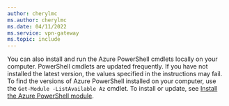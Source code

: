 ```yaml
---
author: cherylmc
ms.author: cherylmc
ms.date: 04/11/2022
ms.service: vpn-gateway
ms.topic: include
---
```

You can also install and run the Azure PowerShell cmdlets locally on your computer. PowerShell cmdlets are updated frequently. If you have not installed the latest version, the values specified in the instructions may fail. To find the versions of Azure PowerShell installed on your computer, use the `Get-Module -ListAvailable Az` cmdlet. To install or update, see [Install the Azure PowerShell module](/powershell/azure/install-az-ps).